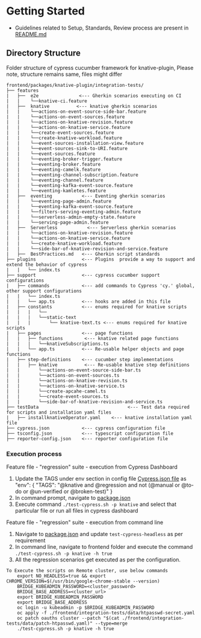 # Getting Started

- Guidelines related to Setup, Standards, Review process are present in [README.md](frontend/packages/dev-console/integration-tests/README.md)

## Directory Structure

Folder structure of cypress cucumber framework for knative-plugin, Please note, structure remains same, files might differ

```
frontend/packages/knative-plugin/integration-tests/
├── features
|   ├──  e2e               <--- Gherkin scenarios executing on CI
|   |    └──knative-ci.feature
|   ├──  knative          <--- knative gherkin scenarios
|   |    └──actions-on-event-source-side-bar.feature
|   |    └──actions-on-event-sources.feature
|   |    └──actions-on-knative-revision.feature
|   |    └──actions-on-knative-service.feature
|   |    └──create-event-sources.feature
|   |    └──create-knative-workload.feature
|   |    └──event-sources-installation-view.feature
|   |    └──event-sources-sink-to-URI.feature
|   |    └──event-sources.feature
|   |    └──eventing-broker-trigger.feature
|   |    └──eventing-broker.feature
|   |    └──eventing-camelk.feature
|   |    └──eventing-channel-subscription.feature
|   |    └──eventing-channel.feature
|   |    └──eventing-kafka-event-source.feature
|   |    └──eventing-kamletes.feature
|   ├──  eventing           <--- Eventing gherkin scenarios
|   |    └──eventing-page-admin.feature
|   |    └──eventing-kafka-event-source.feature
|   |    └──filters-serving-eventing-admin.feature
|   |    └──serverless-admin-empty-state.feature
|   |    └──serving-page-admin.feature
|   ├──  Serverless           <--- Serverless gherkin scenarios
|   |    └──actions-on-knative-revision.feature
|   |    └──actions-on-knative-service.feature
|   |    └──create-knative-workload.feature
|   |    └──side-bar-of-knative-revision-and-service.feature
|   ├──  BestPractices.md   <--- Gherkin script standards
├── plugins                 <--- Plugins  provide a way to support and extend the behavior of cypress
|   |   └── index.ts
├── support                 <--- cypress cucumber support configurations
|   ├── commands            <--- add commands to Cypress 'cy.' global, other support configurations
|   |   └── index.ts
|   |   └── app.ts          <--- hooks are added in this file
|   ├── constants           <--- enums required for knative scripts
|   |   |   └──
|   |   |   └──static-text
|   |   |       └── knative-text.ts <--- enums required for knative scripts
|   ├── pages               <--- page functions
│   |   ├── functions        <--- knative related page functions
|   |   |   └──knativeSubscriptions.ts
|   |   └── app.ts          <--- Re-usable helper objects and page functions
|   ├── step-definitions    <--- cucumber step implementations
│   |   ├── knative          <--- Re-usable knative step definitions
|   |       └──actions-on-event-source-side-bar.ts
|   |       └──actions-on-event-sources.ts
|   |       └──actions-on-knative-revision.ts
|   |       └──actions-on-knative-service.ts
|   |       └──create-apcahe-camel.ts
|   |       └──create-event-sources.ts
|   |       └──side-bar-of-knative-revision-and-service.ts
├── testData                                 <--- Test data required for scripts and installation yaml files
|   ├── installknativeOperator.yaml    <--- knative installation yaml file
├── cypress.json            <--- cypress configuration file
├── tsconfig.json           <--- typescript configuration file
├── reporter-config.json    <--- reporter configuration file
```

### Execution process

Feature file - "regression" suite - execution from Cypress Dashboard

1. Update the TAGS under env section in config file [Cypress.json file](frontend/packages/knative-plugin/integration-tests/cypress.json) as
   "env": { "TAGS": "@knative and @regression and not (@manual or @to-do or @un-verified or @broken-test)" }
2. In command prompt, navigate to [package.json](frontend/package.json)
3. Execute command `./test-cypress.sh -p knative` and select that particular file or run all files in cypress dashboard

Feature file - "regression" suite - execution from command line

1. Navigate to [package.json](frontend/packages/knative-plugin/integration-tests/package.json) and update `test-cypress-headless` as per requirement
2. In command line, navigate to frontend folder and execute the command `./test-cypress.sh -p knative -h true`
3. All the regression scenarios get executed as per the configuration.

```
To Execute the scripts on Remote cluster, use below commands
    export NO_HEADLESS=true && export CHROME_VERSION=$(/usr/bin/google-chrome-stable --version)
    BRIDGE_KUBEADMIN_PASSWORD=<cluster_password>
    BRIDGE_BASE_ADDRESS=<cluster_url>
    export BRIDGE_KUBEADMIN_PASSWORD
    export BRIDGE_BASE_ADDRESS
    oc login -u kubeadmin -p $BRIDGE_KUBEADMIN_PASSWORD
    oc apply -f ./frontend/integration-tests/data/htpasswd-secret.yaml
    oc patch oauths cluster --patch "$(cat ./frontend/integration-tests/data/patch-htpasswd.yaml)" --type=merge
    ./test-cypress.sh -p knative -h true
